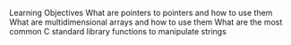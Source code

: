 Learning Objectives
What are pointers to pointers and how to use them
What are multidimensional arrays and how to use them
What are the most common C standard library functions to manipulate strings
